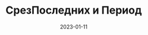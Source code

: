 ---
date: 2023-01-11
guid: e3c4b7db-f6b2-45f5-bbcc-e66a988b7862
title: СрезПоследних и Период
question: |
    Если передавать одну и туже дату, то будет ли разница в результатах запроса?
options:
    - Результаты разные
    - Результаты одинаковые
correct: 1
explanation: |
    И планы запросов одинаковые (отличаются лишь скобками)  
    ![img](/assets/questions/2023-01-11_1_2.jpg)
tags:
    - queries
source: https://t.me/JuniorOneS/454
images:
    - /assets/questions/2023-01-11_1_1.jpg
---
